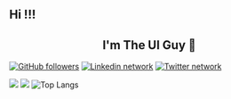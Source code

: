 ## Hi !!!

<h2 align="center">I'm The UI Guy 👋</h2>

[![GitHub followers](https://img.shields.io/github/followers/achyutjhunjhunwala?style=social)](https://github.com/achyutjhunjhunwala)
[![Linkedin network](https://img.shields.io/badge/LinkedIn-blue?style=social&logo=linkedin)](https://www.linkedin.com/in/theuiguy/)
[![Twitter network](https://camo.githubusercontent.com/90bc908826728c0e4261acfff5619fd732c7be2b2a00624fce6363c9a3623c90/68747470733a2f2f696d672e736869656c64732e696f2f747769747465722f75726c2f687474702f736869656c64732e696f2e7376673f7374796c653d736f6369616c)](https://twitter.com/achyut_theuiguy)



![](https://github-profile-summary-cards.vercel.app/api/cards/profile-details?username=achyutjhunjhunwala&theme=solarized_dark)
![](https://github-readme-stats.vercel.app/api?username=achyutjhunjhunwala&show_icons=true&count_private=true&theme=solarized-dark&hide_title=true&hide_rank=true) ![Top Langs](https://github-readme-stats.vercel.app/api/top-langs/?username=achyutjhunjhunwala&layout=compact&theme=solarized-dark)
